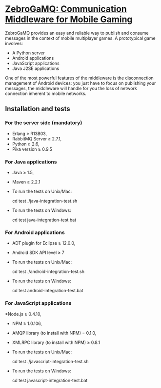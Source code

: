 [ZebroGaMQ: Communication Middleware for Mobile Gaming](http://www.totem-games.org/?q=Communication%20Middleware)
================================

ZebroGaMQ provides an easy and reliable way to 
publish and consume messages in the context of mobile multiplayer games. 
A prototypical game involves:

* A Python server
* Android applications
* JavaScript applications
* Java J2SE applications

One of the most powerful features of the middleware is the disconnection 
management of Android devices: you just have to focus on publishing your 
messages, the middleware will handle for you the loss of network 
connection inherent to mobile networks.

Installation and tests
----------------------

### For the server side (mandatory)
* Erlang ≥ R13B03,
* RabbitMQ Server ≥ 2.7.1,
* Python ≥ 2.6,
* Pika version ≥ 0.9.5

### For Java applications
* Java ≥ 1.5,
* Maven ≥ 2.2.1
* To run the tests on Unix/Mac:

    cd test
    ./java-integration-test.sh

* To run the tests on Windows:

    cd test
    java-integration-test.bat


### For Android applications
* ADT plugin for Eclipse ≥ 12.0.0,
* Android SDK API level ≥ 7
* To run the tests on Unix/Mac:

    cd test
    ./android-integration-test.sh

* To run the tests on Windows:

    cd test
    android-integration-test.bat


### For JavaScript applications
*Node.js ≥ 0.4.10,
* NPM ≥ 1.0.106,
* AMQP library (to install with NPM) = 0.1.0,
* XMLRPC library (to install with NPM) ≥ 0.8.1
* To run the tests on Unix/Mac:

    cd test
    ./javascript-integration-test.sh

* To run the tests on Windows:

    cd test
    javascript-integration-test.bat